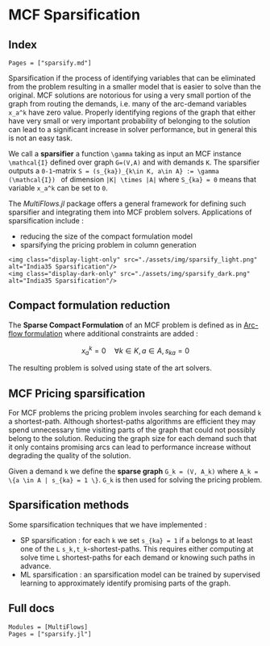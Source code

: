 # MCF Sparsification

## Index

```@index
Pages = ["sparsify.md"]
```


Sparsification if the process of identifying variables that can be eliminated from the problem resulting in a smaller model that is easier to solve than the original. MCF solutions are notorious for using a very small portion of the graph from routing the demands, i.e. many of the arc-demand variables ``x_a^k`` have zero value. Properly identifying regions of the graph that either have very small or very important probability of belonging to the solution can lead to a significant increase in solver performance, but in general this is not an easy task. 

We call a **sparsifier** a function ``\gamma`` taking as input an MCF instance ``\mathcal{I}`` defined over graph ``G=(V,A)`` and with demands ``K``. The sparsifier outputs a ``0-1``-matrix ``S = (s_{ka})_{k\in K, a\in A} := \gamma (\mathcal{I}) `` of dimension ``|K| \times |A|`` where ``S_{ka} = 0`` means that variable ``x_a^k`` can be set to ``0``.

The _MultiFlows.jl_ package offers a general framework for defining such sparsifier and integrating them into MCF problem solvers. Applications of sparsification include : 
- reducing the size of the compact formulation model
- sparsifying the pricing problem in column generation

```@raw html
<img class="display-light-only" src="./assets/img/sparsify_light.png" alt="India35 Sparsification"/>
<img class="display-dark-only" src="./assets/img/sparsify_dark.png" alt="India35 Sparsification"/>
```


## Compact formulation reduction
The **Sparse Compact Formulation** of an MCF problem is defined as in [Arc-flow formulation](@ref) where additional constraints are added : 
```math
x_a^k = 0 \quad \forall k \in K, a\in A, s_{ka} = 0
```

The resulting problem is solved using state of the art solvers. 

## MCF Pricing sparsification
For MCF problems the pricing problem involes searching for each demand ``k`` a shortest-path. Although shortest-paths algorithms are efficient they may spend unnecessary time visiting parts of the graph that could not possibly belong to the solution. Reducing the graph size for each demand such that it only contains promising arcs can lead to performance increase without degrading the quality of the solution.

Given a demand ``k`` we define the **sparse graph** ``G_k = (V, A_k)`` where ``A_k = \{a \in A | s_{ka} = 1 \}``. ``G_k`` is then used for solving the pricing problem. 

## Sparsification methods
Some sparsification techniques that we have implemented : 
- SP sparsification : for each ``k`` we set ``s_{ka} = 1`` if ``a`` belongs to at least one of the ``L`` ``s_k,t_k``-shortest-paths. This requires either computing at solve time ``L`` shortest-paths for each demand or knowing such paths in advance.
- ML sparsification : an sparsification model can be trained by supervised learning to approximately identify promising parts of the graph. 


## Full docs

```@autodocs
Modules = [MultiFlows]
Pages = ["sparsify.jl"]

```


